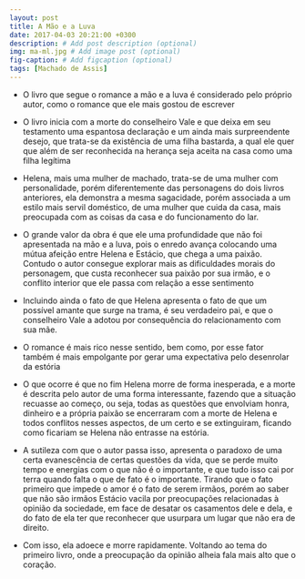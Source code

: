 ```yaml
---
layout: post
title: A Mão e a Luva 
date: 2017-04-03 20:21:00 +0300
description: # Add post description (optional)
img: ma-ml.jpg # Add image post (optional)
fig-caption: # Add figcaption (optional)
tags: [Machado de Assis]
---
```


* O livro que segue o romance a mão e a luva é considerado pelo próprio autor, como o romance que ele mais gostou de escrever

* O livro inicia com a morte do conselheiro Vale e que deixa em seu testamento uma espantosa declaração e um ainda mais surpreendente desejo, que trata-se da existência de uma filha bastarda, a qual ele quer que além de ser reconhecida na herança seja aceita na casa como uma filha legítima

* Helena, mais uma mulher de machado, trata-se de uma mulher com personalidade, porém diferentemente das personagens do dois livros anteriores, ela demonstra a mesma sagacidade, porém associada a um estilo mais servil doméstico, de uma mulher que cuida da casa, mais preocupada com as coisas da casa e do funcionamento do lar. 

* O grande valor da obra é que ele uma profundidade que não foi apresentada na mão e a luva, pois o enredo avança colocando uma mútua afeição entre Helena e Estácio, que chega a uma paixão. Contudo o autor consegue explorar mais as dificuldades morais do personagem, que custa reconhecer sua paixão por sua irmão, e o conflito interior que ele passa com relação a esse sentimento

* Incluindo ainda o fato de que Helena apresenta o fato de que um possível amante que surge na trama, é seu verdadeiro pai, e que o conselheiro Vale a adotou por consequência do relacionamento com sua mãe.

* O romance é mais rico nesse sentido, bem como, por esse fator também é mais empolgante por gerar uma expectativa pelo desenrolar da estória 

* O que ocorre é que no fim Helena morre de forma inesperada, e a morte é descrita pelo autor de uma forma interessante, fazendo que a situação recuasse ao começo, ou seja, todas as questões que envolviam honra, dinheiro e a própria paixão se encerraram com a morte de Helena e todos conflitos nesses aspectos, de um certo e se extinguiram, ficando como ficariam se Helena não entrasse na estória.

* A sutileza com que o autor passa isso, apresenta o paradoxo de uma certa evanescência de certas questões da vida, que se perde muito tempo e energias com o que não é o importante, e que tudo isso cai por terra quando falta o que de fato é o importante. Tirando que o fato primeiro que impede o amor é o fato de serem irmãos, porém ao saber que não são irmãos Estácio vacila por preocupações relacionadas à opinião da sociedade, em face de desatar os casamentos dele e dela, e do fato de ela ter que reconhecer que usurpara um lugar que não era de direito.

* Com isso, ela adoece e morre rapidamente. Voltando ao tema do primeiro livro, onde a preocupação da opinião alheia fala mais alto que o coração. 

